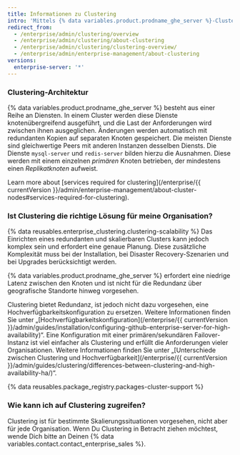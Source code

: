```yaml
---
title: Informationen zu Clustering
intro: 'Mittels {% data variables.product.prodname_ghe_server %}-Clustering können Dienste, die den {% data variables.product.prodname_ghe_server %} bilden, knotenübergreifend per Scale-out erweitert werden.'
redirect_from:
  - /enterprise/admin/clustering/overview
  - /enterprise/admin/clustering/about-clustering
  - /enterprise/admin/clustering/clustering-overview/
  - /enterprise/admin/enterprise-management/about-clustering
versions:
  enterprise-server: '*'
---
```


### Clustering-Architektur

{% data variables.product.prodname_ghe_server %} besteht aus einer Reihe an Diensten. In einem Cluster werden diese Dienste knotenübergreifend ausgeführt, und die Last der Anforderungen wird zwischen ihnen ausgeglichen. Änderungen werden automatisch mit redundanten Kopien auf separaten Knoten gespeichert. Die meisten Dienste sind gleichwertige Peers mit anderen Instanzen desselben Diensts. Die Dienste `mysql-server` und `redis-server` bilden hierzu die Ausnahmen. Diese werden mit einem einzelnen _primären_ Knoten betrieben, der mindestens einen _Replikatknoten_ aufweist.

Learn more about [services required for clustering](/enterprise/{{ currentVersion }}/admin/enterprise-management/about-cluster-nodes#services-required-for-clustering).

### Ist Clustering die richtige Lösung für meine Organisation?

{% data reusables.enterprise_clustering.clustering-scalability %} Das Einrichten eines redundanten und skalierbaren Clusters kann jedoch komplex sein und erfordert eine genaue Planung. Diese zusätzliche Komplexität muss bei der Installation, bei Disaster Recovery-Szenarien und bei Upgrades berücksichtigt werden.

{% data variables.product.prodname_ghe_server %} erfordert eine niedrige Latenz zwischen den Knoten und ist nicht für die Redundanz über geografische Standorte hinweg vorgesehen.

Clustering bietet Redundanz, ist jedoch nicht dazu vorgesehen, eine Hochverfügbarkeitskonfiguration zu ersetzen. Weitere Informationen finden Sie unter „[Hochverfügbarkeitskonfiguration](/enterprise/{{ currentVersion }}/admin/guides/installation/configuring-github-enterprise-server-for-high-availability)“. Eine Konfiguration mit einer primären/sekundären Failover-Instanz ist viel einfacher als Clustering und erfüllt die Anforderungen vieler Organisationen. Weitere Informationen finden Sie unter „[Unterschiede zwischen Clustering und Hochverfügbarkeit](/enterprise/{{ currentVersion }}/admin/guides/clustering/differences-between-clustering-and-high-availability-ha/)“.

{% data reusables.package_registry.packages-cluster-support %}

### Wie kann ich auf Clustering zugreifen?

Clustering ist für bestimmte Skalierungssituationen vorgesehen, nicht aber für jede Organisation. Wenn Du Clustering in Betracht ziehen möchtest, wende Dich bitte an Deinen {% data variables.contact.contact_enterprise_sales %}.
